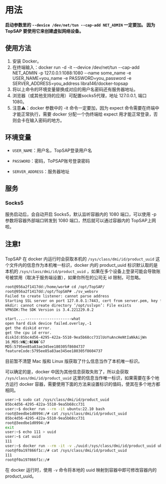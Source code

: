 # 用法

**启动参数里的 `--device /dev/net/tun --cap-add NET_ADMIN` 一定要加。 因为 TopSAP 要使用它来创建虚拟网络设备。**

## 使用方法

1. 安装 Docker。
2. 在终端输入：docker run -d -it --device /dev/net/tun --cap-add NET_ADMIN -p 127.0.0.1:1088:1080 --name some_name -e USER_NAME=you_name -e PASSWORD=you_password -e SERVER_ADDRESS=you_address libra146/docker-topsap
3. 将以上命令的环境变量替换成对应的用户名密码还有服务器地址。
4. 浏览器（或其他支持的应用）可配置socks5代理，地址 127.0.0.1, 端口 1080。
5. 注意⚠️：docker 参数中的 -it 命令一定要加，因为 expect 命令需要在终端中才能正常执行，需要 docker 分配一个伪终端给 expect 用才能正常登录，否则会卡在输入密码的地方。

## 环境变量

- `USER_NAME`：用户名，TopSAP登录用户名

- `PASSWORD`：密码，ToPSAP账号登录密码

- `SERVER_ADDRESS`：服务器地址

## 服务

### Socks5

服务启动后，会自动开启 Socks5，默认监听容器内的 1080 端口，可以使用 -p 参数将容器外部端口转发到 1080 端口，然后就可以通过容器内的 TopSAP上网啦。

## 注意❗️

TopSAP 在 docker 内运行时会获取本机的 `/sys/class/dmi/id/product_uuid` 这个文件内的信息作为本机唯一标识，docker 内的 product_uuid 标识默认取的是本机的 `/sys/class/dmi/id/product_uuid` ，如果在多个设备上登录可能会导致账号被禁用（取决于服务端设置），如果你所在的公司无 id 限制，可忽略。

```bash
root@956a2f1417dd:/home/work# cd /opt/TopSAP/
root@956a2f1417dd:/opt/TopSAP# ./sv_websrv 
Failed to create listener: cannot parse address
Starting SSL server on port 127.0.0.1:7443, cert from server.pem, key from server.key
mkdir: cannot create directory ‘/opt/sslvpn’: File exists
VPNSDK:The SDK Version is 3.4.221229.0.2

start....---------------------what
open hard disk device failed.overlay,-1
get the diskid error.
get the cpu id error.
diskId:85bc4d56-4295-422a-5510-9ea5b68cc731lUoYuAncHeNtIaNkAijWn
16_MD5:W�:�E��`G7
MD5:5795ee85a83ae345ee180305f8604737
featureCode:5795ee85a83ae345ee180305f8604737
```

目前暂不清楚 Mac 版和 Linux 版获取了什么信息当作了本机唯一标识。

可以确定的是，docker 中因为其他信息获取失败了，所以会获取  `/sys/class/dmi/id/product_uuid` 这里的信息当作唯一标识，如果需要在多个地方运行 docker 容器，需要使用下面的方法来设置标识的值码，使其在多个地方都相同。

```bash
user:~$ sudo cat /sys/class/dmi/id/product_uuid 
85bc4d56-4295-422a-5510-9ea5b68cc731
user:~$ docker run --rm -it ubuntu:22.10 bash
root@3eedbe1d0994:/# cat /sys/class/dmi/id/product_uuid 
85bc4d56-4295-422a-5510-9ea5b68cc731
root@3eedbe1d0994:/# 
exit
user:~$ echo 111 > uuid
user:~$ cat uuid
111
user:~$ docker run --rm -it -v ./uuid:/sys/class/dmi/id/product_uuid ubuntu:22.10 bash
root@f0a197866f1c:/# cat /sys/class/dmi/id/product_uuid 
111
root@f0a197866f1c:/# 
```

在 docker 运行时，使用 `-v` 命令将本地的 uuid 映射到容器中即可修改容器内的 product_uuid。

